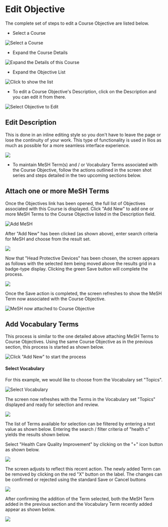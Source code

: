 # Edit Objective

The complete set of steps to edit a Course Objective are listed below.

* Select a Course

![Select a Course](../../images/course_objectives/course_search.png)

* Expand the Course Details

![Expand the Details of this Course](../../images/course_objectives/course_details_show.png)

* Expand the Objective List

![Click to show the list](../../images/course_objectives/course_objectives_expand.png)

* To edit a Course Objective's Description, click on the Description and you can edit it from there.

![Select Objective to Edit](../../images/course_objectives/course_objective_edit_1.png)

## Edit Description

This is done in an inline editing style so you don't have to leave the page or lose the continuity of your work. This type of functionality is used in Ilios as much as possible for a more seamless interface experience.

![](../../images/course_objectives/course_objective_edit_2.png)

* To maintain MeSH Term\(s\) and / or Vocabulary Terms associated with the Course Objective, follow the actions outlined in the screen shot series and steps detailed in the two upcoming sections below.

## Attach one or more MeSH Terms

Once the Objectives link has been opened, the full list of Objectives associated with this Course is displayed. Click "Add New" to add one or more MeSH Terms to the Course Objective listed in the Description field.

![Add MeSH](../../images/course_objectives/add_mesh1.png)

 After "Add New" has been clicked \(as shown above\), enter search criteria for MeSH and choose from the result set.

![](../../images/course_objectives/add_mesh2.png)

 Now that "Head Protective Devices" has been chosen, the screen appears as follows with the selected item being moved above the results grid in a badge-type display. Clicking the green Save button will complete the process.

![](../../images/course_objectives/add_mesh3.png)

Once the Save action is completed, the screen refreshes to show the MeSH Term now associated with the Course Objective.

![MeSH now attached to Course Objective](../../images/course_objectives/add_mesh4.png)

## Add Vocabulary Terms 

This process is similar to the one detailed above attaching MeSH Terms to Course Objectives. Using the same Course Objective as in the previous section, this process is started as shown below.

![Click "Add New" to start the process](../../images/course_objectives/addvocab1.png)

#### Select Vocabulary

For this example, we would like to choose from the Vocabulary set "Topics". 

![Select Vocabulary](../../images/course_objectives/addvocab2.png)

The screen now refreshes with the Terms in the Vocabulary set "Topics" displayed and ready for selection and review.

![](../../images/course_objectives/addvocab3.png)

The list of Terms available for selection can be filtered by entering a text value as shown below. Entering the search / filter criteria of "health c" yields the results shown below.

Select "Health Care Quality Improvement" by clicking on the "+" icon button as shown below.

![](../../images/course_objectives/addvocab4.png)

The screen adjusts to reflect this recent action. The newly added Term can be removed by clicking on the red "X" button on the label. The changes can be confirmed or rejected using the standard Save or Cancel buttons

![](../../images/course_objectives/addvocab5.png)

After confirming the addition of the Term selected, both the MeSH Term added in the previous section and the Vocabulary Term recently added appear as shown below.

![](../../images/course_objectives/addvocab6.png)

